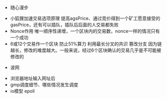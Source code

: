 - 随心漫步
* 小狐狸加速交易选项原理
提高agsPrice、通过竞价得到一个矿工愿意接受的gasPrice，还有可以插队，插队后后面的人交易都失败
* Nonce作用
唯一顺序性递增，一个区块内的交易数，nonce一样的情况只有一个成功
* 6或12个交易作一个区块
防止51%算力 利用最长分叉的共识 篡改分支
因为链越长，修改的难度越大。一般来说，经过6个区块确认的交易几乎是不可能被修改的

- 波网
* 浏览器地址输入网址后
* gmp调度细节、哪些情况发生调度
* io模型 epoll






















